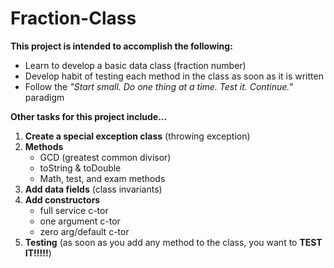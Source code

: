 # Fraction-Class
**This project is intended to accomplish the following:**
- Learn to develop a basic data class (fraction number)
- Develop habit of testing each method in the class as soon as it is written
- Follow the *"Start small. Do one thing at a time. Test it. Continue."* paradigm

**Other tasks for this project include...**
1. **Create a special exception class** (throwing exception)
2. **Methods**
   - GCD (greatest common divisor)
   - toString & toDouble
   - Math, test, and exam methods
3. **Add data fields** (class invariants)
4. **Add constructors**
   - full service c-tor
   - one argument c-tor
   - zero arg/default c-tor
5. **Testing** (as soon as you add any method to the class, you want to **TEST IT!!!!!**)
